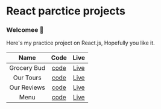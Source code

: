 # React parctice projects

### Welcomee 👋
Here's my practice project on React.js, Hopefully you like it.

|Name|Code|Live|
|:---:|:----:|:----:|
|Grocery Bud|[code](https://github.com/MostafaIsmaiel/react-practice/tree/main/grocery-bud)|[Live](https://grocerybud-react.netlify.app/)|
|Our Tours|[code](https://github.com/MostafaIsmaiel/react-practice/tree/main/our-tour)|[Live](https://ourtours-react.netlify.app/)|
|Our Reviews|[code](https://github.com/MostafaIsmaiel/react-practice/blob/main/our-reviews/)|[Live](https://ourreviews-react.netlify.app/)|
|Menu|[code](https://github.com/MostafaIsmaiel/react-practice/blob/main/menu/)|[Live](https://menus-react.netlify.app/)|
